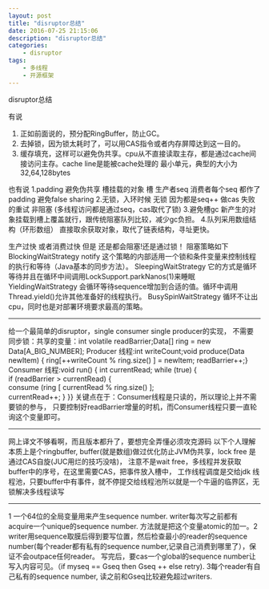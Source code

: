 ```yaml
---
layout: post
title: "disruptor总结"
date: 2016-07-25 21:15:06 
description: "disruptor总结"
categories: 
    - disruptor
tags:
    - 多线程
    - 开源框架
---
```


disruptor总结

<!--more-->

有说
1. 正如前面说的，预分配RingBuffer，防止GC。
2. 去掉锁，因为锁太耗时了，可以用CAS指令或者内存屏障达到这一目的。
3. 缓存填充，这样可以避免伪共享。cpu从不直接读取主存，都是通过cache间接访问主存。cache line是能被cache处理的
最小单元，典型的大小为32,64,128bytes

也有说
1.padding 避免伪共享 槽挂载的对象 槽 生产者seq 消费者每个seq 都作了padding 避免false sharing
2.无锁，入环时候 无锁 因为都是seq++ 做cas 失败的重试 非阻塞 (多线程访问都是通过seq，cas取代了锁)
3.避免槽gc 新产生的对象挂载到槽上覆盖就行，跟传统阻塞队列比较，减少gc负担。
4.队列采用数组结构（环形数组） 直接取余获取对象，取代了链表结构，寻址更快。

生产过快 或者消费过快 但是 还是都会阻塞!还是通过锁！
阻塞策略如下
BlockingWaitStrategy notify
这个策略的内部适用一个锁和条件变量来控制线程的执行和等待（Java基本的同步方法）。
SleepingWaitStrategy 
它的方式是循环等待并且在循环中间调用LockSupport.parkNanos(1)来睡眠
YieldingWaitStrategy
会循环等待sequence增加到合适的值。循环中调用Thread.yield()允许其他准备好的线程执行。
BusySpinWaitStrategy 
循环不让出cpu，同时也是对部署环境要求最高的策略。


---------------------------------------------

给一个最简单的disruptor，single consumer single producer的实现，
不需要同步锁：共享的变量：int volatile readBarrier;Data[] ring = new Data[A_BIG_NUMBER];
Producer
 线程:int writeCount;void produce(Data newItem) 
 {  ring[++writeCount % ring.size() ] = newItem;  readBarrier++;}
 Consumer 线程:void run() 
 {  int currentRead;  while (true) {   
  if (readBarrier > currentRead) {       
   consume (ring [ currentRead % ring.size() ];      
     currentRead++;    }  }}
     关键点在于：Consumer线程是只读的，所以理论上并不需要锁的参与，
     只要控制好readBarrier增量的时机，而Consumer线程只要一直轮询这个变量即可。


------------------------------------------

网上译文不够看啊，而且版本都升了，要想完全弄懂必须攻克源码 以下个人理解 本质上是个ringbuffer, 
buffer(就是数组)做过优化防止JVM伪共享，lock free 是通过CAS自旋(JUC用烂的技巧没啥)，
注意不是wait free，多线程并发获取buffer中的序号，在这里需要CAS，把事件放入槽中，
工作线程调度是交给jdk 线程池，只要buffer中有事件，就不停提交给线程池所以就是一个牛逼的临界区，无锁解决多线程读写


-------------------------------------------

1 一个64位的全局变量用来产生sequence number. writer每次写之前都有acquire一个unique的sequence number. 
方法就是把这个变量atomic的加一。2 writer用sequence取膜后得到要写位置，然后检查最小的reader的sequence
 number(每个reader都有私有的sequence number,记录自己消费到哪里了），保证不会outpace任何reader。
 写完后，要cas一个global的sequence number让写入内容可见。（if myseq == Gseq then Gseq ++ else retry).
 3每个reader有自己私有的sequence number, 读之前和Gseq比较避免超过writers.